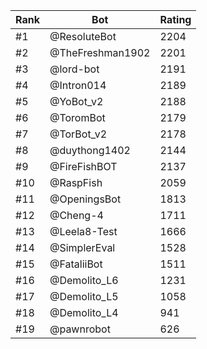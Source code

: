 Rank|Bot|Rating
---|---|---
#1|@ResoluteBot|2204
#2|@TheFreshman1902|2201
#3|@lord-bot|2191
#4|@Intron014|2189
#5|@YoBot_v2|2188
#6|@ToromBot|2179
#7|@TorBot_v2|2178
#8|@duythong1402|2144
#9|@FireFishBOT|2137
#10|@RaspFish|2059
#11|@OpeningsBot|1813
#12|@Cheng-4|1711
#13|@Leela8-Test|1666
#14|@SimplerEval|1528
#15|@FataliiBot|1511
#16|@Demolito_L6|1231
#17|@Demolito_L5|1058
#18|@Demolito_L4|941
#19|@pawnrobot|626
